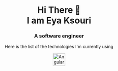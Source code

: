 <h1 align="center">
Hi There 👋 <br> 
I am Eya Ksouri 
</h1>

<h3 align="center">
A software engineer 
</h3>

</h3>
   <p align="center" >
Here is the list of the technologies I'm currently using
</p>

<p align="center">
  <img src="https://www.google.com/url?sa=i&url=https%3A%2F%2Fbrandslogos.com%2Fa%2Fangular-icon-logo%2F&psig=AOvVaw1MsWY1oXBS6PVf4G1pKF9f&ust=1702552039497000&source=images&cd=vfe&opi=89978449&ved=0CBEQjRxqFwoTCIiuy92ijIMDFQAAAAAdAAAAABAD"      alt="Angular" width="40" height="40"/>

   </p>



<!--
**eya16/eya16** is a ✨ _special_ ✨ repository because its `README.md` (this file) appears on your GitHub profile.

Here are some ideas to get you started:

- 🔭 I’m currently working on ...
- 🌱 I’m currently learning ...
- 👯 I’m looking to collaborate on ...
- 🤔 I’m looking for help with ...
- 💬 Ask me about ...
- 📫 How to reach me: ...
- 😄 Pronouns: ...
- ⚡ Fun fact: ...
-->
